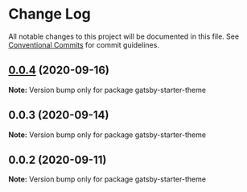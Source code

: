 # Change Log

All notable changes to this project will be documented in this file.
See [Conventional Commits](https://conventionalcommits.org) for commit guidelines.

## [0.0.4](https://github.com/gatsbyjs/themes/compare/gatsby-starter-theme@0.0.3...gatsby-starter-theme@0.0.4) (2020-09-16)

**Note:** Version bump only for package gatsby-starter-theme

## 0.0.3 (2020-09-14)

**Note:** Version bump only for package gatsby-starter-theme

## 0.0.2 (2020-09-11)

**Note:** Version bump only for package gatsby-starter-theme
